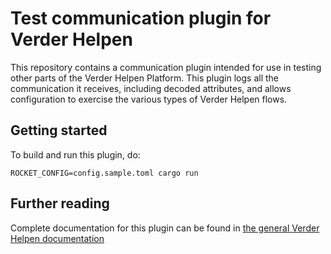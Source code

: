 # Test communication plugin for Verder Helpen

This repository contains a communication plugin intended for use in testing other parts of the Verder Helpen Platform. This plugin logs all the communication it receives, including decoded attributes, and allows configuration to exercise the various types of Verder Helpen flows.

## Getting started

To build and run this plugin, do:
```
ROCKET_CONFIG=config.sample.toml cargo run
```

## Further reading

Complete documentation for this plugin can be found in [the general Verder Helpen documentation](https://docs.verderhelpen.nl)
